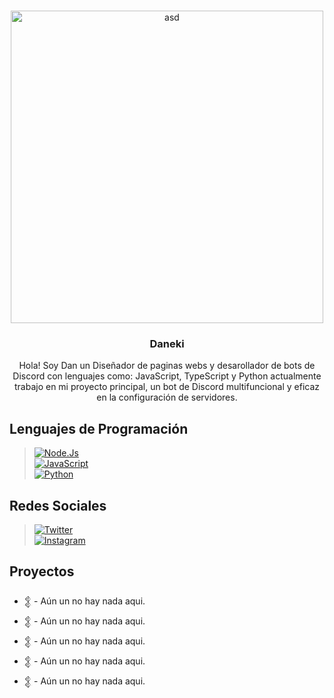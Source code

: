 <a name="readme-top"></a>

<br />
<div align="center">
  <a href="https://twitter.com/daaneki">
    <img src="https://cdn.discordapp.com/attachments/892408570627375135/1132100318847586395/DEEPER__Photo.gif" alt="asd" width="500" height="500">
  </a>

  <h3 align="center">Daneki</h3>

  <p align="center">
    Hola! Soy Dan un Diseñador de paginas webs y desarollador de bots de Discord con lenguajes como: JavaScript, TypeScript y Python actualmente trabajo en mi proyecto principal, un bot de Discord multifuncional y eficaz en la configuración de servidores.
    <br />
  </p>
</div>

## Lenguajes de Programación

> [![Node.Js](https://img.shields.io/badge/Node.JS-305dff?style=for-the-badge&logo=node.js&logoColor=white&labelColor=101010)]()<br/>
> [![JavaScript](https://img.shields.io/badge/JavaScript-305dff?style=for-the-badge&logo=javascript&logoColor=white&labelColor=101010)]()<br/>
> [![Python](https://img.shields.io/badge/Python-305dff?style=for-the-badge&logo=python&logoColor=white&labelColor=101010)]()<br/>

## Redes Sociales
> [![Twitter](https://img.shields.io/badge/Daaneki-305dff?style=for-the-badge&logo=twitter&logoColor=white&labelColor=101010)]()<br/>
> [![Instagram](https://img.shields.io/badge/Tokiohuman-305dff?style=for-the-badge&logo=instagram&logoColor=white&labelColor=101010)]()<br/>

## Proyectos
- [𒉭]() - Aún un no hay nada aqui.
- [𒉭]() - Aún un no hay nada aqui.
- [𒉭]() - Aún un no hay nada aqui.
- [𒉭]() - Aún un no hay nada aqui.
- [𒉭]() - Aún un no hay nada aqui.
